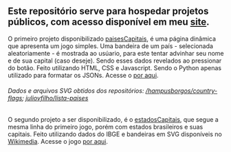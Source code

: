 ## Este repositório serve para hospedar projetos públicos, com acesso disponível em meu [site](https://guilhermegiusti.com/).
O primeiro projeto disponibilizado [paisesCapitais](/jogos/paisesCapitais/), é uma página dinâmica que apresenta um jogo simples. Uma bandeira de um país - selecionada aleatoriamente - é mostrada ao usúario, para este tentar advinhar seu nome e de sua capital (caso deseje). Sendo esses dados revelados ao pressionar do botão. Feito utilizando HTML, CSS e Javascript. Sendo o Python apenas utilizado para formatar os JSONs. Acesse o [por aqui](https://guilhermegiusti.com/dev/jogos/paisesCapitais).
###### Dados e arquivos SVG obtidos dos repositórios: [/hampusborgos/country-flags](https://github.com/hampusborgos/country-flags); [juliovfilho/lista-paises](https://github.com/juliolvfilho/lista-paises)

O segundo projeto a ser disponibilizado, é o [estadosCapitais](/jogos/estadosCapitais/), que segue a mesma linha do primeiro jogo, porém com estados brasileiros e suas capitais. Feito utilizando dados do IBGE e bandeiras em SVG disponíveis no [Wikimedia](https://commons.wikimedia.org/wiki/Flags_of_Brazil). Acesse o jogo [por aqui](https://guilhermegiusti.com/dev/jogos/estadosCapitais).


